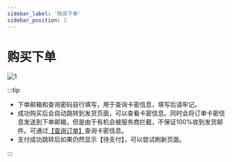 ```yaml
---
sidebar_label: '购买下单'
sidebar_position: 1
---
```


# 购买下单

![1](https://file.duoduo.hk.cn/imgs/docs/takeorder.png)

:::tip  
  

 - 下单邮箱和查询密码自行填写，用于查询卡密信息，填写后请牢记。
 - 成功购买后会自动跳转到发货页面，可以查看卡密信息。同时会将订单卡密信息发送到下单邮箱，但是由于有机会被服务商拦截，不保证100%收到发货邮件。可通过[【查询订单】](/tutorial-basics/mall-intro/order-search.md)查询卡密信息。
 - 支付成功跳转后如果仍然显示【待支付】，可以尝试刷新页面。

  
:::
<!--stackedit_data:
eyJoaXN0b3J5IjpbLTE3NDUzNDQ5NzMsLTg3NTg1OTU0OSwtMT
MwODMyODQ0LC0xNjk3ODM5ODEsLTE2OTk0ODcwMzYsLTIyODYz
NjIwOSwtNjAxNTA4Njg5XX0=
-->